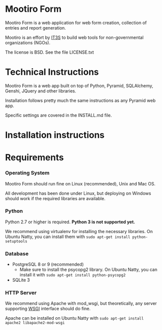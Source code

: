 Mootiro Form
============

Mootiro Form is a web application for web form creation, collection of entries and report generation.

Mootiro is an effort by [IT3S](www.it3s.org) to build web tools for
non-governmental organizations (NGOs).

The license is BSD. See the file LICENSE.txt

Technical Instructions
======================

Mootiro Form is a web app built on top of Python, Pyramid, SQLAlchemy, Genshi, JQuery and other libraries.

Installation follows pretty much the same instructions as any Pyramid web app.

Specific settings are covered in the INSTALL.md file.

Installation instructions
=========================

Requirements
============

### Operating System ###

Mootiro Form should run fine on Linux (recommended), Unix and Mac OS.

All development has been done under Linux, but deploying on Windows
should work if the required libraries are available.

### Python ###

Python 2.7 or higher is required. __Python 3 is not supported yet.__

We recommend using virtualenv for installing the necessary libraries. On
Ubuntu Natty, you can install them with `sudo apt-get install python-setuptools`

### Database ###

*  PostgreSQL 8 or 9 (recommended)
    *  Make sure to install the psycopg2 library. On Ubuntu Natty, you can install it with `sudo apt-get install python-psycopg2`
*  SQLite 3

### HTTP Server ###

We recommend using Apache with mod\_wsgi, but theoretically, any server supporting [WSGI](http://wsgi.org) interface should do fine.

Apache can be installed on Ubuntu Natty with `sudo apt-get install apache2 libapache2-mod-wsgi`
